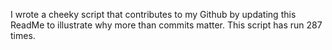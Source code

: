 I wrote a cheeky script that contributes to my Github by updating this ReadMe to illustrate why more than commits matter. This script has run 287 times.